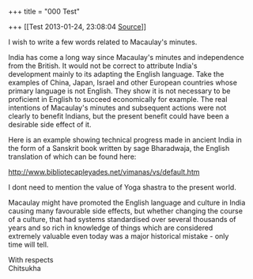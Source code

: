 +++
title = "000 Test"

+++
[[Test	2013-01-24, 23:08:04 [Source](https://groups.google.com/g/samskrita/c/Yrj19has5AY)]]



I wish to write a few words related to Macaulay's minutes.  
  
India has come a long way since Macaulay's minutes and independence  
from the British. It would not be correct to attribute India's  
development mainly to its adapting the English language. Take the  
examples of China, Japan, Israel and other European countries whose  
primary language is not English. They show it is not necessary to be  
proficient in English to succeed economically for example. The real  
intentions of Macaulay's minutes and subsequent actions were not  
clearly to benefit Indians, but the present benefit could have been a  
desirable side effect of it.  
  
Here is an example showing technical progress made in ancient India in  
the form of a Sanskrit book written by sage Bharadwaja, the English  
translation of which can be found here:  
  
<http://www.bibliotecapleyades.net/vimanas/vs/default.htm>  
  
I dont need to mention the value of Yoga shastra to the present world.  
  
Macaulay might have promoted the English language and culture in India  
causing many favourable side effects, but whether changing the course  
of a culture, that had systems standardised over several thousands of  
years and so rich in knowledge of things which are considered  
extremely valuable even today was a major historical mistake - only  
time will tell.  
  
With respects  
Chitsukha  

